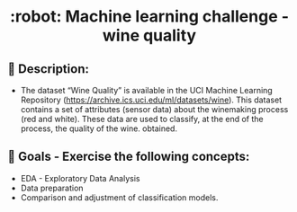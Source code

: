 <h1 align="center">
  :robot: Machine learning challenge - wine quality
</h1>

## :pencil: Description: 

- The dataset “Wine Quality” is available in the UCI Machine Learning Repository
(https://archive.ics.uci.edu/ml/datasets/wine). This dataset contains a set of
attributes (sensor data) about the winemaking process (red and white).
These data are used to classify, at the end of the process, the quality of the wine.
obtained.

## :dart: Goals - Exercise the following concepts: 

- EDA - Exploratory Data Analysis
- Data preparation
- Comparison and adjustment of classification models.


